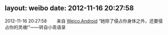 layout: weibo
date: 2012-11-16 20:27:58
---
<meta name="referrer" content="no-referrer" />

2012-11-16 20:27:58  &nbsp;&nbsp;&nbsp;&nbsp;&nbsp;&nbsp; 来自 <a href="http://app.weibo.com/t/feed/l4RWD" rel="nofollow">Weico.Android</a>
“她除了侵占你身体之外，还要侵占你的灵魂!”——转自小乖语录 ​​​
